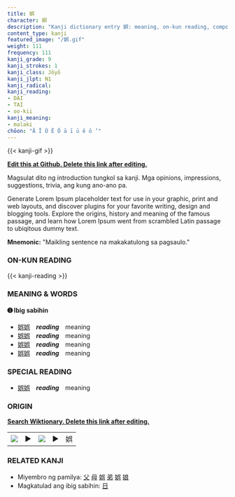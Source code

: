 ```yaml
---
title: 娯
character: 娯
description: "Kanji dictionary entry 娯: meaning, on-kun reading, compounds, origin, related kanji"
content_type: kanji
featured_image: "/娯.gif"
weight: 111
frequency: 111
kanji_grade: 9
kanji_strokes: 1
kanji_class: Jōyō
kanji_jlpt: N1
kanji_radical: 
kanji_reading: 
- DAI
- TAI
- oo-kii
kanji_meaning:
- malaki
chōon: "Ā Ī Ū Ē Ō ā ī ū ē ō ’"
---
```

[//]: # (Don't edit the line below. Kanji animated GIF code is automatically generated.)
{{< kanji-gif >}}

[//]: # (Edit below this line.)

**[Edit this at Github. Delete this link after editing.](https://github.com/tim0g/tim/tree/main/content/kanji/娯/index.md)**

Magsulat dito ng introduction tungkol sa kanji. Mga opinions, impressions, suggestions, trivia, ang kung ano-ano pa.

Generate Lorem Ipsum placeholder text for use in your graphic, print and web layouts, and discover plugins for your favorite writing, design and blogging tools. Explore the origins, history and meaning of the famous passage, and learn how Lorem Ipsum went from scrambled Latin passage to ubiqitous dummy text.
 
**Mnemonic:** "Maikling sentence na makakatulong sa pagsaulo."

### ON-KUN READING

[//]: # (Don't edit the line below. ON-KUN READING code is automatically generated.)
{{< kanji-reading >}}

### MEANING & WORDS

#### ➊ **Ibig sabihin**
  - [娯](../娯)[娯](../娯)　***reading***　meaning
  - [娯](../娯)[娯](../娯)　***reading***　meaning
  - [娯](../娯)[娯](../娯)　***reading***　meaning
  - [娯](../娯)[娯](../娯)　***reading***　meaning

### SPECIAL READING
  - [娯](../娯)[娯](../娯)　***reading***　meaning

### ORIGIN

**[Search Wiktionary. Delete this link after editing.](https://wiktionary.org/wiki/娯)**
<table class="kanji-table"><tr><td>
<img src="60px-娯-bronze.svg.png">
</td><td>▶</td><td>
<img src="60px-娯-oracle.svg.png">
</td><td>▶</td>
<td class="kanji-origin">娯</td>
</tr></table>

### RELATED KANJI
- Miyembro ng pamilya: [父](../父) [母](../母) [娯](../娯) [弟](../弟) [娯](../娯) [娘](../娘)
- Magkatulad ang ibig sabihin: [日](../日)
